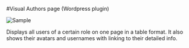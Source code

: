 #Visual Authors page (Wordpress plugin)

![Sample](screenshot-3.png)

Displays all users of a certain role on one page in a table format. It also shows their avatars and usernames with linking to their detailed info.
